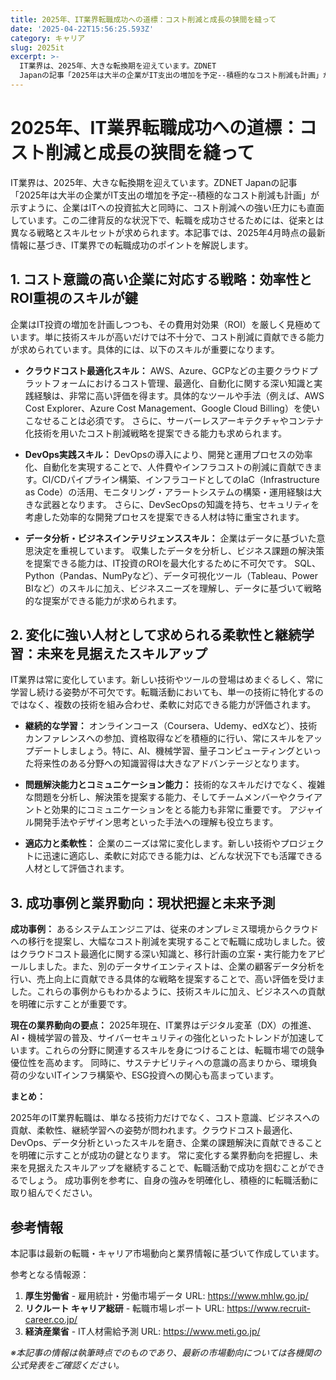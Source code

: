 ```yaml
---
title: 2025年、IT業界転職成功への道標：コスト削減と成長の狭間を縫って
date: '2025-04-22T15:56:25.593Z'
category: キャリア
slug: 2025it
excerpt: >-
  IT業界は、2025年、大きな転換期を迎えています。ZDNET
  Japanの記事「2025年は大半の企業がIT支出の増加を予定--積極的なコスト削減も計画」が示すように、企業はITへの投資拡大と同時に、コスト削減への強い圧力にも直面しています。この二律背反的な状況下で、転職を成功させるためには、従来...
---
```


# 2025年、IT業界転職成功への道標：コスト削減と成長の狭間を縫って

IT業界は、2025年、大きな転換期を迎えています。ZDNET Japanの記事「2025年は大半の企業がIT支出の増加を予定--積極的なコスト削減も計画」が示すように、企業はITへの投資拡大と同時に、コスト削減への強い圧力にも直面しています。この二律背反的な状況下で、転職を成功させるためには、従来とは異なる戦略とスキルセットが求められます。本記事では、2025年4月時点の最新情報に基づき、IT業界での転職成功のポイントを解説します。


## 1. コスト意識の高い企業に対応する戦略：効率性とROI重視のスキルが鍵

企業はIT投資の増加を計画しつつも、その費用対効果（ROI）を厳しく見極めています。単に技術スキルが高いだけでは不十分で、コスト削減に貢献できる能力が求められています。具体的には、以下のスキルが重要になります。

* **クラウドコスト最適化スキル：** AWS、Azure、GCPなどの主要クラウドプラットフォームにおけるコスト管理、最適化、自動化に関する深い知識と実践経験は、非常に高い評価を得ます。具体的なツールや手法（例えば、AWS Cost Explorer、Azure Cost Management、Google Cloud Billing）を使いこなせることは必須です。  さらに、サーバーレスアーキテクチャやコンテナ化技術を用いたコスト削減戦略を提案できる能力も求められます。

* **DevOps実践スキル：** DevOpsの導入により、開発と運用プロセスの効率化、自動化を実現することで、人件費やインフラコストの削減に貢献できます。CI/CDパイプライン構築、インフラコードとしてのIaC（Infrastructure as Code）の活用、モニタリング・アラートシステムの構築・運用経験は大きな武器となります。  さらに、DevSecOpsの知識を持ち、セキュリティを考慮した効率的な開発プロセスを提案できる人材は特に重宝されます。

* **データ分析・ビジネスインテリジェンススキル：**  企業はデータに基づいた意思決定を重視しています。  収集したデータを分析し、ビジネス課題の解決策を提案できる能力は、IT投資のROIを最大化するために不可欠です。  SQL、Python（Pandas、NumPyなど）、データ可視化ツール（Tableau、Power BIなど）のスキルに加え、ビジネスニーズを理解し、データに基づいて戦略的な提案ができる能力が求められます。


## 2.  変化に強い人材として求められる柔軟性と継続学習：未来を見据えたスキルアップ

IT業界は常に変化しています。新しい技術やツールの登場はめまぐるしく、常に学習し続ける姿勢が不可欠です。転職活動においても、単一の技術に特化するのではなく、複数の技術を組み合わせ、柔軟に対応できる能力が評価されます。

* **継続的な学習：** オンラインコース（Coursera、Udemy、edXなど）、技術カンファレンスへの参加、資格取得などを積極的に行い、常にスキルをアップデートしましょう。特に、AI、機械学習、量子コンピューティングといった将来性のある分野への知識習得は大きなアドバンテージとなります。

* **問題解決能力とコミュニケーション能力：** 技術的なスキルだけでなく、複雑な問題を分析し、解決策を提案する能力、そしてチームメンバーやクライアントと効果的にコミュニケーションをとる能力も非常に重要です。  アジャイル開発手法やデザイン思考といった手法への理解も役立ちます。

* **適応力と柔軟性：**  企業のニーズは常に変化します。新しい技術やプロジェクトに迅速に適応し、柔軟に対応できる能力は、どんな状況下でも活躍できる人材として評価されます。


## 3. 成功事例と業界動向：現状把握と未来予測

**成功事例：**  あるシステムエンジニアは、従来のオンプレミス環境からクラウドへの移行を提案し、大幅なコスト削減を実現することで転職に成功しました。彼はクラウドコスト最適化に関する深い知識と、移行計画の立案・実行能力をアピールしました。また、別のデータサイエンティストは、企業の顧客データ分析を行い、売上向上に貢献できる具体的な戦略を提案することで、高い評価を受けました。これらの事例からもわかるように、技術スキルに加え、ビジネスへの貢献を明確に示すことが重要です。


**現在の業界動向の要点：**  2025年現在、IT業界はデジタル変革（DX）の推進、AI・機械学習の普及、サイバーセキュリティの強化といったトレンドが加速しています。これらの分野に関連するスキルを身につけることは、転職市場での競争優位性を高めます。  同時に、サステナビリティへの意識の高まりから、環境負荷の少ないITインフラ構築や、ESG投資への関心も高まっています。


**まとめ：**

2025年のIT業界転職は、単なる技術力だけでなく、コスト意識、ビジネスへの貢献、柔軟性、継続学習への姿勢が問われます。クラウドコスト最適化、DevOps、データ分析といったスキルを磨き、企業の課題解決に貢献できることを明確に示すことが成功の鍵となります。  常に変化する業界動向を把握し、未来を見据えたスキルアップを継続することで、転職活動で成功を掴むことができるでしょう。  成功事例を参考に、自身の強みを明確化し、積極的に転職活動に取り組んでください。


## 参考情報

本記事は最新の転職・キャリア市場動向と業界情報に基づいて作成しています。

参考となる情報源：
1. **厚生労働省** - 雇用統計・労働市場データ
   URL: https://www.mhlw.go.jp/
2. **リクルート キャリア総研** - 転職市場レポート
   URL: https://www.recruit-career.co.jp/
3. **経済産業省** - IT人材需給予測
   URL: https://www.meti.go.jp/

*※本記事の情報は執筆時点でのものであり、最新の市場動向については各機関の公式発表をご確認ください。*
